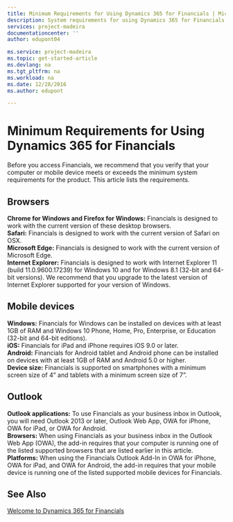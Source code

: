 ```yaml
---
title: Minimum Requirements for Using Dynamics 365 for Financials | Microsoft Docs
description: System requirements for using Dynamics 365 for Financials
services: project-madeira
documentationcenter: ''
author: edupont04

ms.service: project-madeira
ms.topic: get-started-article
ms.devlang: na
ms.tgt_pltfrm: na
ms.workload: na
ms.date: 12/28/2016
ms.author: edupont

---
```

# Minimum Requirements for Using Dynamics 365 for Financials
Before you access Financials, we recommend that you verify that your computer or mobile device meets or exceeds the minimum system requirements for the product. This article lists the requirements.  

## Browsers
**Chrome for Windows and Firefox for Windows:** Financials is designed to work with the current version of these desktop browsers.  
**Safari:** Financials is designed to work with the current version of Safari on OSX.  
**Microsoft Edge:** Financials is designed to work with the current version of Microsoft Edge.  
**Internet Explorer:** Financials is designed to work with Internet Explorer 11 (build 11.0.9600.17239) for Windows 10 and for Windows 8.1 (32-bit and 64-bit versions). We recommend that you upgrade to the latest version of Internet Explorer supported for your version of Windows.  

## Mobile devices
**Windows:** Financials for Windows can be installed on devices with at least 1GB of RAM and Windows 10 Phone, Home, Pro, Enterprise, or Education (32-bit and 64-bit editions).  
**iOS:** Financials for iPad and iPhone requires iOS 9.0 or later.  
**Android:** Financials for Android tablet and Android phone can be installed on devices with at least 1GB of RAM and Android 5.0 or higher.  
**Device size:** Financials is supported on smartphones with a minimum screen size of 4” and tablets with a minimum screen size of 7”.  

## Outlook
**Outlook applications:** To use Financials as your business inbox in Outlook, you will need Outlook 2013 or later, Outlook Web App, OWA for iPhone, OWA for iPad, or OWA for Android.  
**Browsers:** When using Financials as your business inbox in the Outlook Web App (OWA), the add-in requires that your computer is running one of the listed supported browsers that are listed earlier in this article.  
**Platforms:** When using the Financials Outlook Add-In in OWA for iPhone, OWA for iPad, and OWA for Android, the add-in requires that your mobile device is running one of the listed supported mobile devices for Financials.  

## See Also
[Welcome to Dynamics 365 for Financials](madeira-get-started.md)  

